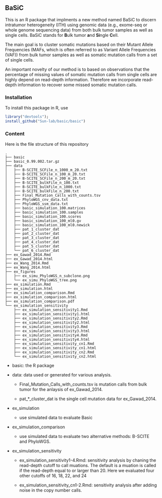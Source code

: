 
## BaSiC

This is an R package that implments a new method named BaSiC to discern intratumor heterogeneity (ITH) using genomic data (e.g., exome-seq or whole genome sequencing data) from both bulk tumor samples as well as single cells. BaSiC stands for **B**ulk tumor **a**nd **Si**ngle **C**ell. 

The main goal is to cluster somatic mutations based on their Mutant Allele Frequencies (MAFs, which is often referred to as Variant Allele Frequencies (VAF)) from bulk tumor samples as well as somatic mutation calls from a set of single cells. 

An important novelty of our method is to based on observations that the percentage of missing values of somatic mutation calls from single cells are highly depend on read-depth information. Therefore we incorporate read-depth information to recover some missed somatic mutation calls. 

### Installation

To install this package in R, use 
 
```R
library("devtools");
install_github("Sun-lab/basic/basic")
```
### Content

Here is the file structure of this repository
```
.
├── basic
├── basic_0.99.002.tar.gz
├── data
│   ├── B-SCITE_SCFile_n_1000_m_20.txt
│   ├── B-SCITE_SCFile_n_100_m_20.txt
│   ├── B-SCITE_SCFile_n_200_m_20.txt
│   ├── B-SCITE_bulkFile_n_100.txt
│   ├── B-SCITE_bulkFile_n_1000.txt
│   ├── B-SCITE_bulkFile_n_200.txt
│   ├── Final_Mutation_Calls_with_counts.tsv
│   ├── PhyloWGS_cnv_data.txt
│   ├── PhyloWGS_ssm_data.txt
│   ├── basic_simulation_100.matrices
│   ├── basic_simulation_100.samples
│   ├── basic_simulation_100.scores
│   ├── basic_simulation_100_ml0.gv
│   ├── basic_simulation_100_ml0.newick
│   ├── pat_1_cluster_dat
│   ├── pat_2_cluster_dat
│   ├── pat_3_cluster_dat
│   ├── pat_4_cluster_dat
│   ├── pat_5_cluster_dat
│   └── pat_6_cluster_dat
├── ex_Gawad_2014.Rmd
├── ex_Gawad_2014.html
├── ex_Wang_2014.Rmd
├── ex_Wang_2014.html
├── ex_figures
│   ├── ex_simu_PhyloWGS_n_subclone.png
│   └── ex_simu_PhyloWGS_tree.png
├── ex_simulation.Rmd
├── ex_simulation.html
├── ex_simulation_comparison.Rmd
├── ex_simulation_comparison.html
├── ex_simulation_comparison.pdf
└── ex_simulation_sensitivity
    ├── ex_simulation_sensitivity1.Rmd
    ├── ex_simulation_sensitivity1.html
    ├── ex_simulation_sensitivity2.Rmd
    ├── ex_simulation_sensitivity2.html
    ├── ex_simulation_sensitivity3.Rmd
    ├── ex_simulation_sensitivity3.html
    ├── ex_simulation_sensitivity4.Rmd
    ├── ex_simulation_sensitivity4.html
    ├── ex_simulation_sensitivity_cn1.Rmd
    ├── ex_simulation_sensitivity_cn1.html
    ├── ex_simulation_sensitivity_cn2.Rmd
    └── ex_simulation_sensitivity_cn2.html
```

* basic: the R package

* data: data used or generated for various analysis. 

  + Final_Mutation_Calls_with_counts.tsv is mutation calls from bulk tumor for the anlaysis of ex_Gawad_2014. 
  
  + pat_*_cluster_dat is the single cell mutation data for ex_Gawad_2014. 
  
* ex_simulation
  
  + use simulated data to evaluate Basic

* ex_simulation_comparison

    + use simulated data to evaluate two alternative methods: B-SCITE and PhyloWGS. 

* ex_simulation_sensitivity

  + ex_simulation_sensitivity1-4.Rmd: sensitivity analysis by chaning the read-depth cutoff to call muations. The default is a muation is called if the read-depth equal to or larger than 20. Here we evaluated four other cutoffs of 16, 18, 22, and 24
  
  + ex_simulation_sensitivity_cn1-2.Rmd: sensitivity analysis after adding noise in the copy number calls. 
  
